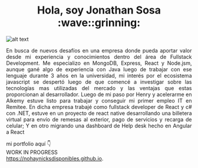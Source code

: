 <h1 align="center">Hola, soy Jonathan Sosa :wave::grinning:</h1>

![alt text](https://www.paragyte.com/img/React_Banner.png)

<p style='text-align: justify;'>En busca de nuevos desafíos en una empresa donde pueda aportar valor desde mi experiencia y conocimientos dentro del área de Fullstack Development. Me especializo en MongoDB, Express, React y Node.jsm, aunque gané algo de experiencia con Java luego de trabajar con ese lenguaje durante 3 años en la universidad, mi interés por el ecosistema javascript se despertó luego de que comencé a investigar sobre las tecnologías mas utilizadas del mercado y las ventajas que estas proporcionan al desarrollador. Luego de mi paso por Henry y acelerarme en Alkemy estuve listo para trabajar y conseguir mi primer empleo IT en Remitee. En dicha empresa trabajé como fullstack developer de React y c# con .NET, estuve en un proyecto de react native desarrollando una billetera virtual para envío de remesas al exterior, pago de servicios y recarga de celular; Y en otro migrando una dashboard de Help desk hecho en Angular a React</p>

mi portfolio aquí :point_down:
<br/>
WORK IN PROGRESS
<br/>
https://nohaynicksdisponibles.github.io.

